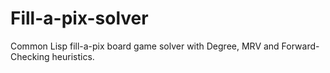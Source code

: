 # Fill-a-pix-solver
Common Lisp fill-a-pix board game solver with Degree, MRV and Forward-Checking heuristics.

